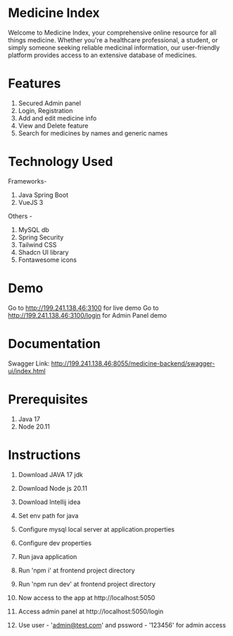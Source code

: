 # Medicine Index

Welcome to Medicine Index, your comprehensive online resource for all 
things medicine. Whether you're a healthcare professional, a student, 
or simply someone seeking reliable medicinal information, our 
user-friendly platform provides access to an extensive database 
of medicines. 

# Features
1. Secured Admin panel
2. Login, Registration
3. Add and edit medicine info
4. View and Delete feature
5. Search for medicines by names and generic names

# Technology Used

Frameworks-
1. Java Spring Boot
2. VueJS 3

Others -
1. MySQL db
2. Spring Security
3. Tailwind CSS
4. Shadcn UI library
5. Fontawesome icons


# Demo
Go to http://199.241.138.46:3100 for live demo
Go to http://199.241.138.46:3100/login for Admin Panel demo

# Documentation
Swagger Link: http://199.241.138.46:8055/medicine-backend/swagger-ui/index.html

# Prerequisites

1. Java 17
2. Node 20.11

# Instructions

1. Download JAVA 17 jdk
2. Download Node js 20.11
3. Download Intellij idea
4. Set env path for java
5. Configure mysql local server at application.properties
6. Configure dev properties
7. Run java application
8. Run 'npm i' at frontend project directory
9. Run 'npm run dev' at frontend project directory
10. Now access to the app at http://localhost:5050

11. Access admin panel at http://localhost:5050/login
12. Use user - 'admin@test.com' and pssword - '123456' for admin access